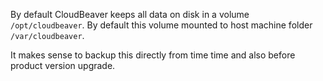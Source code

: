 
By default CloudBeaver keeps all data on disk in a volume `/opt/cloudbeaver`. By default this volume mounted to host machine folder `/var/cloudbeaver`.

It makes sense to backup this directly from time time and also before product version upgrade. 
